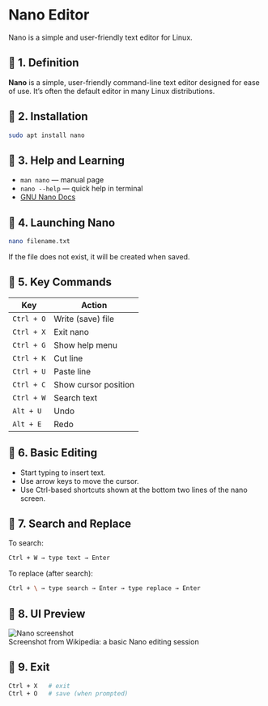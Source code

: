 # Nano Editor

Nano is a simple and user-friendly text editor for Linux.

## 🔹 1. Definition  
**Nano** is a simple, user-friendly command-line text editor designed for ease of use. It’s often the default editor in many Linux distributions.

## 🔹 2. Installation  
```bash
sudo apt install nano
```

## 🔹 3. Help and Learning  
- `man nano` — manual page  
- `nano --help` — quick help in terminal  
- [GNU Nano Docs](https://www.nano-editor.org/docs.php)

## 🔹 4. Launching Nano  
```bash
nano filename.txt
```

If the file does not exist, it will be created when saved.

## 🔹 5. Key Commands

| Key             | Action              |
|------------------|---------------------|
| `Ctrl + O`       | Write (save) file   |
| `Ctrl + X`       | Exit nano           |
| `Ctrl + G`       | Show help menu      |
| `Ctrl + K`       | Cut line            |
| `Ctrl + U`       | Paste line          |
| `Ctrl + C`       | Show cursor position|
| `Ctrl + W`       | Search text         |
| `Alt + U`        | Undo                |
| `Alt + E`        | Redo                |

## 🔹 6. Basic Editing  
- Start typing to insert text.  
- Use arrow keys to move the cursor.  
- Use Ctrl-based shortcuts shown at the bottom two lines of the nano screen.

## 🔹 7. Search and Replace  
To search:
```bash
Ctrl + W → type text → Enter
```
To replace (after search):
```bash
Ctrl + \ → type search → Enter → type replace → Enter
```

## 🔹 8. UI Preview  
![Nano screenshot](https://upload.wikimedia.org/wikipedia/commons/4/4b/Gnu-nano.png)  
Screenshot from Wikipedia: a basic Nano editing session

## 🔹 9. Exit  
```bash
Ctrl + X   # exit
Ctrl + O   # save (when prompted)
```